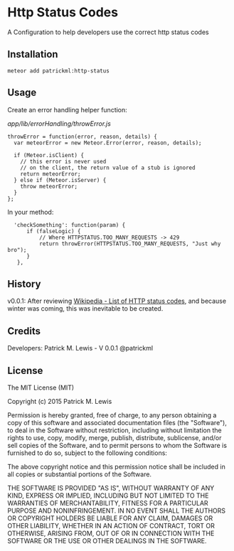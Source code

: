 # Http Status Codes
A Configuration to help developers use the correct http status codes

## Installation
`meteor add patrickml:http-status`

## Usage
Create an error handling helper function:

*app/lib/errorHandling/throwError.js*

    throwError = function(error, reason, details) {
      var meteorError = new Meteor.Error(error, reason, details);

      if (Meteor.isClient) {
        // this error is never used
        // on the client, the return value of a stub is ignored
        return meteorError;
      } else if (Meteor.isServer) {
        throw meteorError;
      }
    };

In your method:

      'checkSomething': function(param) {
          if (falseLogic) {
              // Where HTTPSTATUS.TOO_MANY_REQUESTS -> 429
              return throwError(HTTPSTATUS.TOO_MANY_REQUESTS, "Just why bro");
          }
       },


## History
v0.0.1: After reviewing  [Wikipedia - List of HTTP status codes](https://en.wikipedia.org/wiki/List_of_HTTP_status_codes), and because winter was coming, this was inevitable to be created.

## Credits
Developers:
Patrick M. Lewis - V 0.0.1 @patrickml

## License

The MIT License (MIT)

Copyright (c) 2015 Patrick M. Lewis

Permission is hereby granted, free of charge, to any person obtaining a copy
of this software and associated documentation files (the "Software"), to deal
in the Software without restriction, including without limitation the rights
to use, copy, modify, merge, publish, distribute, sublicense, and/or sell
copies of the Software, and to permit persons to whom the Software is
furnished to do so, subject to the following conditions:

The above copyright notice and this permission notice shall be included in all
copies or substantial portions of the Software.

THE SOFTWARE IS PROVIDED "AS IS", WITHOUT WARRANTY OF ANY KIND, EXPRESS OR
IMPLIED, INCLUDING BUT NOT LIMITED TO THE WARRANTIES OF MERCHANTABILITY,
FITNESS FOR A PARTICULAR PURPOSE AND NONINFRINGEMENT. IN NO EVENT SHALL THE
AUTHORS OR COPYRIGHT HOLDERS BE LIABLE FOR ANY CLAIM, DAMAGES OR OTHER
LIABILITY, WHETHER IN AN ACTION OF CONTRACT, TORT OR OTHERWISE, ARISING FROM,
OUT OF OR IN CONNECTION WITH THE SOFTWARE OR THE USE OR OTHER DEALINGS IN THE
SOFTWARE.
